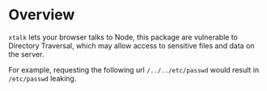 # Overview

`xtalk` lets your browser talks to Node, this package are vulnerable to Directory Traversal, which may allow access to sensitive files and data on the server.

For example, requesting the following url `/../../etc/passwd` would result in `/etc/passwd` leaking.

